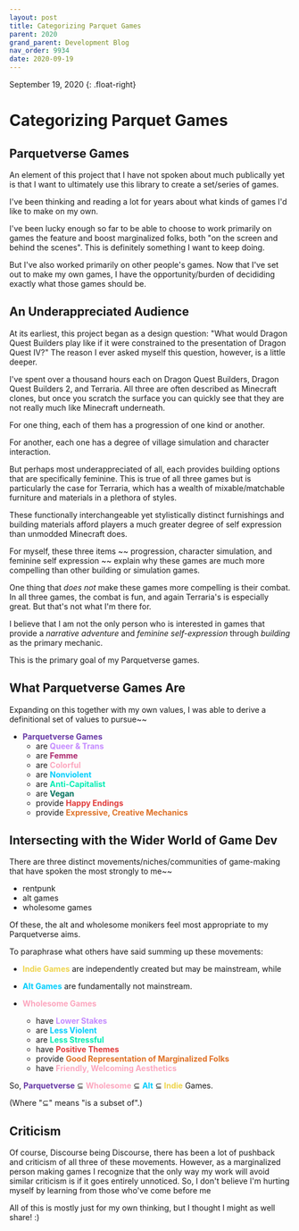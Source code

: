 ```yaml
---
layout: post
title: Categorizing Parquet Games
parent: 2020
grand_parent: Development Blog
nav_order: 9934
date: 2020-09-19
---
```

September 19, 2020
{: .float-right}

# Categorizing Parquet Games

## Parquetverse Games

An element of this project that I have not spoken about much publically yet is that I want to ultimately use this library to create a set/series of games.

I've been thinking and reading a lot for years about what kinds of games I'd like to make on my own.

I've been lucky enough so far to be able to choose to work primarily on games the feature and boost marginalized folks, both "on the screen and behind the scenes".
This is definitely something I want to keep doing.

But I've also worked primarily on other people's games.
Now that I've set out to make my own games, I have the opportunity/burden of decididing exactly what those games should be.

## An Underappreciated Audience

At its earliest, this project began as a design question:  "What would Dragon Quest Builders play like if it were constrained to the presentation of Dragon Quest IV?"
The reason I ever asked myself this question, however, is a little deeper.

I've spent over a thousand hours each on Dragon Quest Builders, Dragon Quest Builders 2, and Terraria.
All three are often described as Minecraft clones,
but once you scratch the surface you can quickly see that they are not really much like Minecraft underneath.

For one thing, each of them has a progression of one kind or another.

For another, each one has a degree of village simulation and character interaction.

But perhaps most underappreciated of all, each provides building options that are specifically feminine.
This is true of all three games but is particularly the case for Terraria, which has a wealth of mixable/matchable furniture and materials in a plethora of styles.

These functionally interchangeable yet stylistically distinct furnishings and building materials afford players a much greater degree of self expression than unmodded Minecraft does.

For myself, these three items ~~ progression, character simulation, and feminine self expression ~~ explain why these games are much more compelling than other building or simulation games.

One thing that *does not* make these games more compelling is their combat.
In all three games, the combat is fun, and again Terraria's is especially great.
But that's not what I'm there for.

I believe that I am not the only person who is interested in games that provide a *narrative adventure* and *feminine self-expression* through *building* as the primary mechanic.

This is the primary goal of my Parquetverse games. 

## What Parquetverse Games Are

Expanding on this together with my own values, I was able to derive a definitional set of values to pursue~~

- **<span style="color:#6637A4">Parquetverse Games</span>**
    - are **<span style="color:#C48AFF">Queer & Trans</span>**
    - are **<span style="color:#AC276C">Femme</span>**
    - are **<span style="color:#FCA6BE">Colorful</span>**
    - are **<span style="color:#01CDFC">Nonviolent</span>**
    - are **<span style="color:#00EDB3">Anti-Capitalist</span>**
    - are **<span style="color:#00715C">Vegan</span>**
    - provide **<span style="color:#E13B3B">Happy Endings</span>**
    - provide **<span style="color:#DF7126">Expressive, Creative Mechanics</span>**

## Intersecting with the Wider World of Game Dev

There are three distinct movements/niches/communities of game-making that have spoken the most strongly to me~~
- rentpunk
- alt games
- wholesome games

Of these, the alt and wholesome monikers feel most appropriate to my Parquetverse aims.

To paraphrase what others have said summing up these movements:

- **<span style="color:#EED44B">Indie Games</span>** are independently created but may be mainstream, while
- **<span style="color:#01CDFC">Alt Games</span>** are fundamentally not mainstream.

- **<span style="color:#FCA6BE">Wholesome Games</span>**
    - have **<span style="color:#C48AFF">Lower Stakes</span>**
    - are **<span style="color:#01CDFC">Less Violent</span>**
    - are **<span style="color:#00EDB3">Less Stressful</span>**
    - have **<span style="color:#E13B3B">Positive Themes</span>**
    - provide **<span style="color:#DF7126">Good Representation of Marginalized Folks</span>**
    - have **<span style="color:#FCA6BE">Friendly, Welcoming Aesthetics</span>**

So,
**<span style="color:#6637A4">Parquetverse</span>** ⊆
**<span style="color:#FCA6BE">Wholesome</span>** ⊆
**<span style="color:#01CDFC">Alt</span>** ⊆
**<span style="color:#EED44B">Indie</span>** Games.

(Where "⊆" means "is a subset of".)

## Criticism
    
Of course, Discourse being Discourse, there has been a lot of pushback and criticism of all three of these movements.
However, as a marginalized person making games I recognize that the only way my work will avoid similar criticism is if it goes entirely unnoticed.
So, I don't believe I'm hurting myself by learning from those who've come before me

All of this is mostly just for my own thinking, but I thought I might as well share! :)
